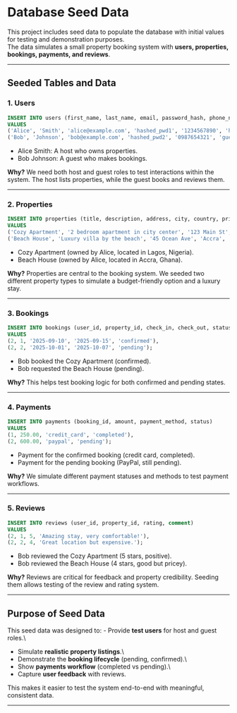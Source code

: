 # Database Seed Data

This project includes seed data to populate the database with initial values for testing and demonstration purposes.  
The data simulates a small property booking system with **users, properties, bookings, payments, and reviews**.

---

## Seeded Tables and Data

### 1. Users
```sql
INSERT INTO users (first_name, last_name, email, password_hash, phone_number, role)
VALUES
('Alice', 'Smith', 'alice@example.com', 'hashed_pwd1', '1234567890', 'host'),
('Bob', 'Johnson', 'bob@example.com', 'hashed_pwd2', '0987654321', 'guest');
```
- Alice Smith: A host who owns properties.
- Bob Johnson: A guest who makes bookings.

**Why?**
We need both host and guest roles to test interactions within the system. The host lists properties, while the guest books and reviews them.

---

### 2. Properties
``` sql
INSERT INTO properties (title, description, address, city, country, price_per_night, owner_id)
VALUES
('Cozy Apartment', '2 bedroom apartment in city center', '123 Main St', 'Lagos', 'Nigeria', 50.00, 1),
('Beach House', 'Luxury villa by the beach', '45 Ocean Ave', 'Accra', 'Ghana', 120.00, 1);
```
- Cozy Apartment (owned by Alice, located in Lagos, Nigeria).
- Beach House (owned by Alice, located in Accra, Ghana).

**Why?**
Properties are central to the booking system. We seeded two different property types to simulate a budget-friendly option and a luxury stay.

---

### 3. Bookings
``` sql
INSERT INTO bookings (user_id, property_id, check_in, check_out, status)
VALUES
(2, 1, '2025-09-10', '2025-09-15', 'confirmed'),
(2, 2, '2025-10-01', '2025-10-07', 'pending');
```
- Bob booked the Cozy Apartment (confirmed).
- Bob requested the Beach House (pending).

**Why?**
This helps test booking logic for both confirmed and pending states.

---

### 4. Payments
``` sql
INSERT INTO payments (booking_id, amount, payment_method, status)
VALUES
(1, 250.00, 'credit_card', 'completed'),
(2, 600.00, 'paypal', 'pending');
```
- Payment for the confirmed booking (credit card, completed).
- Payment for the pending booking (PayPal, still pending).

**Why?**
We simulate different payment statuses and methods to test payment workflows.

---

### 5. Reviews
``` sql
INSERT INTO reviews (user_id, property_id, rating, comment)
VALUES
(2, 1, 5, 'Amazing stay, very comfortable!'),
(2, 2, 4, 'Great location but expensive.');
```
- Bob reviewed the Cozy Apartment (5 stars, positive).
- Bob reviewed the Beach House (4 stars, good but pricey).

**Why?**
Reviews are critical for feedback and property credibility. Seeding them allows testing of the review and rating system.

---

## Purpose of Seed Data
This seed data was designed to: - Provide **test users** for host and
guest roles.\
- Simulate **realistic property listings**.\
- Demonstrate the **booking lifecycle** (pending, confirmed).\
- Show **payments workflow** (completed vs pending).\
- Capture **user feedback** with reviews.

This makes it easier to test the system end-to-end with meaningful,
consistent data.

---